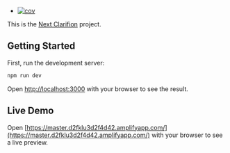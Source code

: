 -   [![cov](https://<shakadevcol>.github.io/<next-clarifion>/badges/coverage.svg)](https://github.com/<shakadevcol>/<next-clarifion>/actions)

This is the [Next Clarifion](https://nextjs.org/) project.

## Getting Started

First, run the development server:

```bash
npm run dev
```

Open [http://localhost:3000](http://localhost:3000) with your browser to see the result.

## Live Demo

Open [https://master.d2fklu3d2f4d42.amplifyapp.com/](https://master.d2fklu3d2f4d42.amplifyapp.com/) with your browser to see a live preview.
